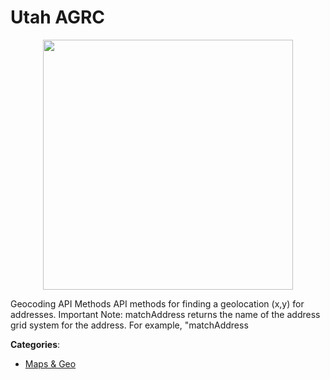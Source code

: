# Utah AGRC
<p align="center">
    <img width="400" src="https://raw.githubusercontent.com/apis-list/apis-list/apis/utah-agrc/logo_256x256.png" />
</p>

Geocoding API Methods API methods for finding a geolocation (x,y) for addresses. Important Note: matchAddress returns the name of the address grid system for the address. For example, "matchAddress



**Categories**:

- [Maps & Geo](https://github.com/apis-list/apis-list#maps-and-geo)



